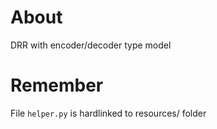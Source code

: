 # About

DRR with encoder/decoder type model

# Remember
File `helper.py` is hardlinked to resources/ folder

